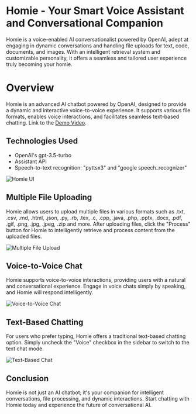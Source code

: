 # Homie - Your Smart Voice Assistant and Conversational Companion
Homie is a voice-enabled AI conversationalist powered by OpenAI, adept at engaging in dynamic conversations and handling file uploads for text, code, documents, and images. With an intelligent retrieval system and customizable personality, it offers a seamless and tailored user experience truly becoming your homie.

# Overview

Homie is an advanced AI chatbot powered by OpenAI, designed to provide a dynamic and interactive voice-to-voice experience. It supports various file formats, enables voice interactions, and facilitates seamless text-based chatting. Link to the [Demo Video](https://youtu.be/mRj5pNMnSew).

## Technologies Used
- OpenAI's gpt-3.5-turbo
- Assistant API
- Speech-to-text recognition: "pyttsx3" and "google speech_recognizer"

![Homie UI](https://i.ibb.co/YhgQfX8/file-2024-01-17-22-47-37.png)

## Multiple File Uploading

Homie allows users to upload multiple files in various formats such as .txt, .csv, .md, .html, .json, .py, .rb, .tex, .c, .cpp, .java, .php, .pptx, .docx, .pdf, .gif, .png, .jpg, .jpeg, .zip and more. After uploading files, click the "Process" button for Homie to intelligently retrieve and process content from the uploaded files.

![Multiple File Upload](https://i.ibb.co/zRtQWgK/chating-Made-with-Clipchamp.gif)

## Voice-to-Voice Chat

Homie supports voice-to-voice interactions, providing users with a natural and conversational experience. Engage in voice chats simply by speaking, and Homie will respond intelligently. 

![Voice-to-Voice Chat](https://i.ibb.co/kBVDshR/Homie-vid.gif)

## Text-Based Chatting

For users who prefer typing, Homie offers a traditional text-based chatting option. Simply uncheck the "Voice" checkbox in the sidebar to switch to the text chat mode.

![Text-Based Chat](https://i.ibb.co/c1MSvNJ/chating-Made-with-Clipchamp-1.gif)

## Conclusion

Homie is not just an AI chatbot; it's your companion for intelligent conversations, file processing, and dynamic interactions. Start chatting with Homie today and experience the future of conversational AI.


